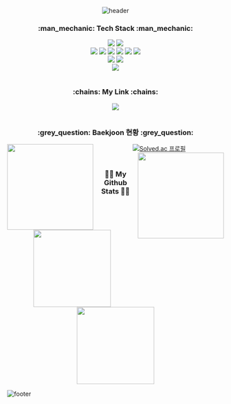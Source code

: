 <div>
<div align="center">
  
![header](https://capsule-render.vercel.app/api?type=waving&color=timeGradient&height=180&section=header&text=Kelvin's%20Github%20Page&fontSize=30&fontColor=FFFFFF)

</div>  
  
<h3 align="center">:man_mechanic: Tech Stack :man_mechanic:</h3>

<div align="center">
  
  <img src="https://img.shields.io/badge/Python-3776AB?style=flat-square&logo=Python&logoColor=white"/>
  <img src="https://img.shields.io/badge/C-A8B9CC?style=flat-square&logo=C&logoColor=white"/>

</div>

<div align="center">
  
  <img src="https://img.shields.io/badge/HTML5-E34F26?style=flat-square&logo=HTML5&logoColor=white"/>
  <img src="https://img.shields.io/badge/JavaScript-F7DF1E?style=flat-square&logo=JavaScript&logoColor=white"/>
  <img src="https://img.shields.io/badge/jQuery-0769AD?style=flat-square&logo=jQuery&logoColor=white"/>
  <img src="https://img.shields.io/badge/CSS3-1572B6?style=flat-square&logo=CSS3&logoColor=white"/>
  <img src="https://img.shields.io/badge/Bootstrap-7952B3?style=flat-square&logo=Bootstrap&logoColor=white"/>
  <img src="https://img.shields.io/badge/react-61DAFB?style=flat-square&logo=Bootstrap&logoColor=white"/>


</div>

<div align="center">
  
  <img src="https://img.shields.io/badge/MySQL-4479A1?style=flat-square&logo=NoSQL&logoColor=white"/>
  <img src="https://img.shields.io/badge/MongoDB-47A248?style=flat-square&logo=MongoDB&logoColor=white"/>

</div>

<div align="center">
  
  <img src="https://img.shields.io/badge/Git-F05032?style=flat-square&logo=Git&logoColor=white"/>

</div>

#

<h3 align="center">:chains: My Link :chains:</h3>

<div align="center">
  
  <a href="https://velog.io/@kelvin3476">
    <img src="https://img.shields.io/badge/Velog-20C997?style=flat-square&logo=velog&logoColor=white"/>
  </a>
  
</div>

#

<h3 align="center">:grey_question: Baekjoon 현황 :grey_question:</h3>
  
<div align="center">
  
  <img align="left" width="200" src="https://tenor.com/ko/view/snoopy-what-gif-8753995.gif">
  
  
[![Solved.ac 프로필](http://mazassumnida.wtf/api/v2/generate_badge?boj=dltmddn0322)](https://solved.ac/dltmddn0322)
  <img align="right" width="200" src="https://tenor.com/ko/view/snoopy-what-gif-8753995.gif">
 
</div>
  
#
  
<h3 align="center">👩‍💻 My Github Stats 👩‍💻</h3>

<p align="center">
  <img height="180em" src="https://github-readme-stats.vercel.app/api?username=ChoSooBeen&show_icons=true&theme=vue">
  <img height="180em" src="https://github-readme-stats.vercel.app/api/top-langs/?username=ChoSooBeen&hide=Batchfile,jupyter%20notebook&layout=compact&theme=vue">
</p>
  
![footer](https://capsule-render.vercel.app/api?section=footer&type=waving&color=timeGradient)

</div>
